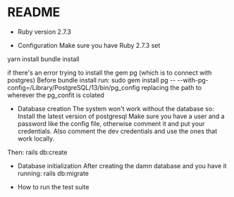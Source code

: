 # README

* Ruby version
2.7.3

* Configuration
Make sure you have Ruby 2.7.3 set

yarn install
bundle install

if there's an error trying to install the gem pg (which is to connect with postgres)
Before bundle install run:
sudo gem install pg -- --with-pg-config=/Library/PostgreSQL/13/bin/pg_config
replacing the path to wherever the pg_confit is colated

* Database creation
The system won't work without the database so:
Install the latest version of postgresql
Make sure you have a user and a password like the config file, otherwise comment it and put your credentials. Also comment the dev credentials and use the ones that work locally.

Then:
rails db:create

* Database initialization
After creating the damn database and you have it running:
rails db:migrate

* How to run the test suite
